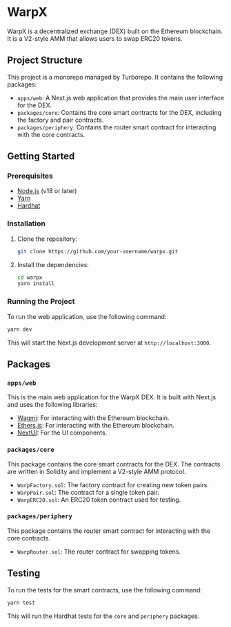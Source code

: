 # WarpX

WarpX is a decentralized exchange (DEX) built on the Ethereum blockchain. It is a V2-style AMM that allows users to swap ERC20 tokens.

## Project Structure

This project is a monorepo managed by Turborepo. It contains the following packages:

-   `apps/web`: A Next.js web application that provides the main user interface for the DEX.
-   `packages/core`: Contains the core smart contracts for the DEX, including the factory and pair contracts.
-   `packages/periphery`: Contains the router smart contract for interacting with the core contracts.

## Getting Started

### Prerequisites

-   [Node.js](https://nodejs.org/en/) (v18 or later)
-   [Yarn](https://yarnpkg.com/)
-   [Hardhat](https://hardhat.org/)

### Installation

1.  Clone the repository:

    ```sh
    git clone https://github.com/your-username/warpx.git
    ```

2.  Install the dependencies:

    ```sh
    cd warpx
    yarn install
    ```

### Running the Project

To run the web application, use the following command:

```sh
yarn dev
```

This will start the Next.js development server at `http://localhost:3000`.

## Packages

### `apps/web`

This is the main web application for the WarpX DEX. It is built with Next.js and uses the following libraries:

-   [Wagmi](https://wagmi.sh/): For interacting with the Ethereum blockchain.
-   [Ethers.js](https://docs.ethers.io/): For interacting with the Ethereum blockchain.
-   [NextUI](https://nextui.org/): For the UI components.

### `packages/core`

This package contains the core smart contracts for the DEX. The contracts are written in Solidity and implement a V2-style AMM protocol.

-   `WarpFactory.sol`: The factory contract for creating new token pairs.
-   `WarpPair.sol`: The contract for a single token pair.
-   `WarpERC20.sol`: An ERC20 token contract used for testing.

### `packages/periphery`

This package contains the router smart contract for interacting with the core contracts.

-   `WarpRouter.sol`: The router contract for swapping tokens.

## Testing

To run the tests for the smart contracts, use the following command:

```sh
yarn test
```

This will run the Hardhat tests for the `core` and `periphery` packages.